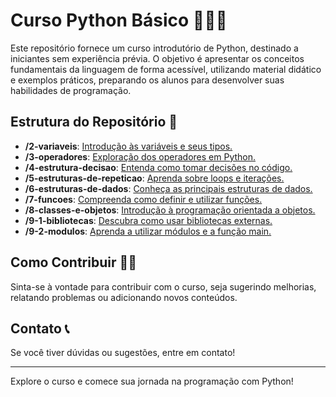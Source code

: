 # Curso Python Básico 🐍🐍🐍

Este repositório fornece um curso introdutório de Python, destinado a iniciantes sem experiência prévia. O objetivo é apresentar os conceitos fundamentais da linguagem de forma acessível, utilizando material didático e exemplos práticos, preparando os alunos para desenvolver suas habilidades de programação.

## Estrutura do Repositório 📁

- **/2-variaveis**: [Introdução às variáveis e seus tipos.](2-variaveis/2-variaveis.md)
- **/3-operadores**: [Exploração dos operadores em Python.](3-operadores/3-operadores.md)
- **/4-estrutura-decisao**: [Entenda como tomar decisões no código.](/4-estrutura-decisao/4-estrutura-decisao.md)
- **/5-estruturas-de-repeticao**: [Aprenda sobre loops e iterações.](5-estrutura-repeticao\5-estrutura-repeticao.md)
- **/6-estruturas-de-dados**: [Conheça as principais estruturas de dados.](6-estrutura-dados\6-estrutura-dados.md)
- **/7-funcoes**: [Compreenda como definir e utilizar funções.](7-funcoes\7-funcoes.md)
- **/8-classes-e-objetos**: [Introdução à programação orientada a objetos.](8-classes-objetos\8-classes-objetos.md)
- **/9-1-bibliotecas**: [Descubra como usar bibliotecas externas.](9-bibliotecas\9-1-bibliotecas.md)
- **/9-2-modulos**: [Aprenda a utilizar módulos e a função main.](9-bibliotecas/9-2-modulos.md)

## Como Contribuir 💁‍♂️

Sinta-se à vontade para contribuir com o curso, seja sugerindo melhorias, relatando problemas ou adicionando novos conteúdos.

## Contato 📞

Se você tiver dúvidas ou sugestões, entre em contato!

---

Explore o curso e comece sua jornada na programação com Python!